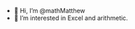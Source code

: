 - 👋 Hi, I’m @mathMatthew
- 👀 I’m interested in Excel and arithmetic.

<!---
mathMatthew/mathMatthew is a ✨ special ✨ repository because its `README.md` (this file) appears on your GitHub profile.
You can click the Preview link to take a look at your changes.
--->
